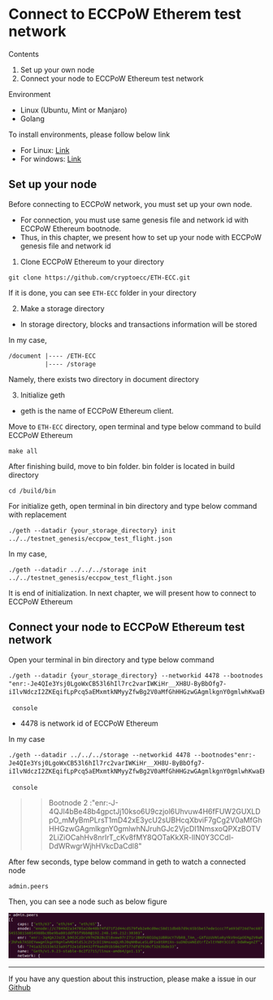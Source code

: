 # Connect to ECCPoW Etherem test network

Contents

1. Set up your own node
2. Connect your node to ECCPoW Ethereum test network

Environment

- Linux (Ubuntu, Mint or Manjaro)
- Golang

To install environments, please follow below link

- For Linux: [Link](https://github.com/cryptoecc/ETH-ECC/blob/master/docs/eccpow%20windows%20instuction/Windows%20install%20instruction.md#4-%EB%A6%AC%EB%88%85%EC%8A%A4-%EC%83%81%EC%97%90%EC%84%9C-%EC%8B%A4%ED%96%89-%ED%99%98%EA%B2%BD-%EC%84%A4%EC%A0%95)
- For windows: [Link](https://github.com/cryptoecc/ETH-ECC/blob/master/docs/eccpow%20windows%20instuction/Windows%20install%20instruction.md)

## Set up your node

Before connecting to ECCPoW network, you must set up your own node.

- For connection, you must use same genesis file and network id with ECCPoW Ethereum bootnode.
- Thus, in this chapter, we present how to set up your node with ECCPoW genesis file and network id

1. Clone ECCPoW Ethereum to your directory

```
git clone https://github.com/cryptoecc/ETH-ECC.git
```

If it is done, you can see `ETH-ECC` folder in your directory

2. Make a storage directory 

- In storage directory, blocks and transactions information will be stored

In my case,

```
/document |---- /ETH-ECC
          |---- /storage		  
```

Namely, there exists two directory in document directory

3. Initialize geth

- geth is the name of ECCPoW Ethereum client.

Move to `ETH-ECC` directory, open terminal and type below command to build ECCPoW Ethereum

```
make all
```

After finishing build, move to bin folder. bin folder is located in build directory

```
cd /build/bin
```

For initialize geth, open terminal in bin directory and type below command with replacement

```
./geth --datadir {your_storage_directory} init ../../testnet_genesis/eccpow_test_flight.json
```

In my case,

```
./geth --datadir ../../../storage init ../../testnet_genesis/eccpow_test_flight.json
```

It is end of initialization. In next chapter, we will present how to connect to ECCPoW Ethereum

## Connect your node to ECCPoW Ethereum test network

Open your terminal in bin directory and type below command

```
./geth --datadir {your_storage_directory} --networkid 4478 --bootnodes "enr:-Je4QIe3Ysj0LgoWxCB53l6hIl7rc2varIWKiHr__XH8U-ByBbOfg7-iIlvNdczI2ZKEqifLpPcq5aEMxmtkNMyyZfwBg2V0aMfGhHHGzwGAgmlkgnY0gmlwhKwaEHiJc2VjcDI1NmsxoQM7B5cZBhZyRXChiyqK6vCodk52OAUjdSexXr2Twv8DsYN0Y3CCdmGDdWRwgnZh"

 console
```

- 4478 is network id of ECCPoW Ethereum

In my case

```
./geth --datadir ../../../storage --networkid 4478 --bootnodes"enr:-Je4QIe3Ysj0LgoWxCB53l6hIl7rc2varIWKiHr__XH8U-ByBbOfg7-iIlvNdczI2ZKEqifLpPcq5aEMxmtkNMyyZfwBg2V0aMfGhHHGzwGAgmlkgnY0gmlwhKwaEHiJc2VjcDI1NmsxoQM7B5cZBhZyRXChiyqK6vCodk52OAUjdSexXr2Twv8DsYN0Y3CCdmGDdWRwgnZh"

 console
```

>> Bootnode 2 :"enr:-J-4QJl4bBe48b4gpctJj10kso6U9czjol6Uhvuw4H6fFUW2GUXLDpO_mMyBmPLrsT1mD42xE3ycU2sUBHcqXbviF7gCg2V0aMfGhHHGzwGAgmlkgnY0gmlwhNJruhGJc2VjcDI1NmsxoQPXzBOTV2LiZiOCahHv8nrIrT_cKv8fMY8QOTaKkXR-lIN0Y3CCdl-DdWRwgrWjhHVkcDaCdl8"


After few seconds, type below command in geth to watch a connected node

```
admin.peers
```

Then, you can see a node such as below figure

![connecntion](./img/connecntion.png)

---

If you have any question about this instruction, please make a issue in our [Github](https://github.com/cryptoecc/ETH-ECC)

